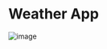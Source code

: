 # Weather App

![image](https://user-images.githubusercontent.com/60959263/217407573-6a7aa2e5-3b1b-4ea0-a071-2f4456b27d26.png)
